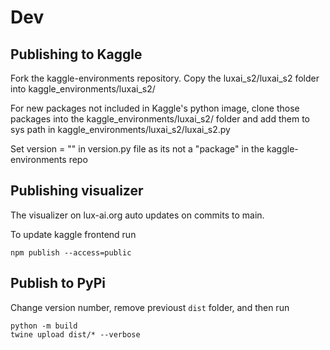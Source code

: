 # Dev

## Publishing to Kaggle

Fork the kaggle-environments repository. Copy the luxai_s2/luxai_s2 folder into kaggle_environments/luxai_s2/

For new packages not included in Kaggle's python image, clone those packages into the kaggle_environments/luxai_s2/ folder and add them to sys path in kaggle_environments/luxai_s2/luxai_s2.py

Set version = "" in version.py file as its not a "package" in the kaggle-environments repo

## Publishing visualizer

The visualizer on lux-ai.org auto updates on commits to main.

To update kaggle frontend run
```
npm publish --access=public
```

## Publish to PyPi

Change version number, remove previoust `dist` folder, and then run

```
python -m build
twine upload dist/* --verbose
```